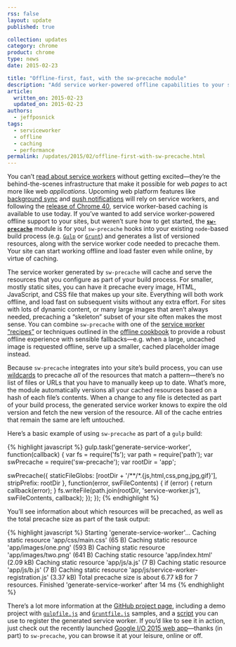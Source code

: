 ```yaml
---
rss: false
layout: update
published: true

collection: updates
category: chrome
product: chrome
type: news
date: 2015-02-23

title: "Offline-first, fast, with the sw-precache module"
description: "Add service worker-powered offline capabilities to your site with the sw-precache module."
article:
  written_on: 2015-02-23
  updated_on: 2015-02-23
authors:
  - jeffposnick
tags:
  - serviceworker
  - offline
  - caching
  - performance
permalink: /updates/2015/02/offline-first-with-sw-precache.html
---
```


You can’t [read about service workers](http://www.html5rocks.com/en/tutorials/service-worker/introduction/)
without getting excited—they’re the behind-the-scenes infrastructure that make
it possible for web <em>pages</em> to act more like web <em>applications</em>. Upcoming web platform features
like [background sync](https://www.chromestatus.com/feature/6170807885627392)
and [push notifications](https://www.chromestatus.com/feature/5416033485586432)
will rely on service workers, and following the
[release of Chrome 40](http://blog.chromium.org/2014/12/chrome-40-beta-powerful-offline-and.html),
service worker-based caching is available to use today. If you’ve wanted to add service worker-powered
offline support to your sites, but weren’t sure how to get started, the
<strong><code><a href="https://github.com/jeffposnick/sw-precache">sw-precache</a></code></strong>
module is for you! <code>sw-precache</code> hooks into your existing <code>node</code>-based build
process (e.g. <code><a href="http://gulpjs.com/">Gulp</a></code> or
<code><a href="http://gruntjs.com/">Grunt</a></code>) and generates a list of versioned resources,
along with the service worker code needed to precache them. Your site can start working offline and
load faster even while online, by virtue of caching.

The service worker generated by <code>sw-precache</code> will cache and serve the resources that you
configure as part of your build process. For smaller, mostly static sites, you can have it precache
every image, HTML, JavaScript, and CSS file that makes up your site. Everything will both work
offline, and load fast on subsequent visits without any extra effort. For sites with lots of
dynamic content, or many large images that aren’t always needed, precaching a
“skeleton” subset of your site often makes the most sense. You can combine <code>sw-precache</code> with one
of the [service worker “recipes”](https://github.com/GoogleChrome/samples/tree/gh-pages/service-worker) or
techniques outlined in the [offline cookbook](http://jakearchibald.com/2014/offline-cookbook/) to provide a
robust offline experience with sensible fallbacks—e.g. when a
large, uncached image is requested offline, serve up a smaller, cached
placeholder image instead.

Because <code>sw-precache</code> integrates into your site’s build process, you can use
[wildcards](https://github.com/isaacs/node-glob) to precache <em>all</em> of the resources that match a
pattern—there’s no list of files or URLs that
you have to manually keep up to date. What’s more, the module automatically
versions all your cached resources based on a hash of each file’s contents.
When a change to any file is detected as part of your build process, the
generated service worker knows to expire the old version and fetch the new
version of the resource. All of the cache entries that remain the same are
left untouched.

Here’s a basic example of using <code>sw-precache</code> as part of a <code>gulp</code> build:

{% highlight javascript %}
gulp.task('generate-service-worker', function(callback) {
  var fs = require('fs');
  var path = require('path');
  var swPrecache = require('sw-precache');
  var rootDir = 'app';

  swPrecache({
    staticFileGlobs: [rootDir + '/**/*.{js,html,css,png,jpg,gif}'],
    stripPrefix: rootDir
  }, function(error, swFileContents) {
    if (error) {
      return callback(error);
    }
    fs.writeFile(path.join(rootDir, 'service-worker.js'), swFileContents, callback);
  });
});
{% endhighlight %}

You’ll see information about which resources will be precached, as well as the
total precache size as part of the task output:

{% highlight javascript %}
Starting 'generate-service-worker'...
Caching static resource 'app/css/main.css' (65 B)
Caching static resource 'app/images/one.png' (593 B)
Caching static resource 'app/images/two.png' (641 B)
Caching static resource 'app/index.html' (2.09 kB)
Caching static resource 'app/js/a.js' (7 B)
Caching static resource 'app/js/b.js' (7 B)
Caching static resource 'app/js/service-worker-registration.js' (3.37 kB)
Total precache size is about 6.77 kB for 7 resources.
Finished 'generate-service-worker' after 14 ms
{% endhighlight %}

There’s a lot more information at the
[GitHub project page](https://github.com/jeffposnick/sw-precache), including a demo project with
<code><a href="https://github.com/jeffposnick/sw-precache/blob/master/demo/gulpfile.js">gulpfile.js</a></code> and
<code><a href="https://github.com/jeffposnick/sw-precache/blob/master/demo/Gruntfile.js">Gruntfile.js</a></code>
samples, and a
[script](https://github.com/jeffposnick/sw-precache/blob/master/demo/app/js/service-worker-registration.js)
you can use to register the generated service worker. If you’d like to see it
in action, just check out the recently launched
[Google I/O 2015 web app](https://events.google.com/io2015/)—thanks (in part) to
<code>sw-precache</code>, you can browse it at your leisure, online or off.
